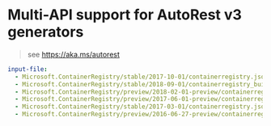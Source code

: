 # Multi-API support for AutoRest v3 generators

> see https://aka.ms/autorest

``` yaml $(enable-multi-api)
input-file:
  - Microsoft.ContainerRegistry/stable/2017-10-01/containerregistry.json
  - Microsoft.ContainerRegistry/stable/2018-09-01/containerregistry_build.json
  - Microsoft.ContainerRegistry/preview/2018-02-01-preview/containerregistry_build.json
  - Microsoft.ContainerRegistry/preview/2017-06-01-preview/containerregistry.json
  - Microsoft.ContainerRegistry/stable/2017-03-01/containerregistry.json
  - Microsoft.ContainerRegistry/preview/2016-06-27-preview/containerregistry.json
```
